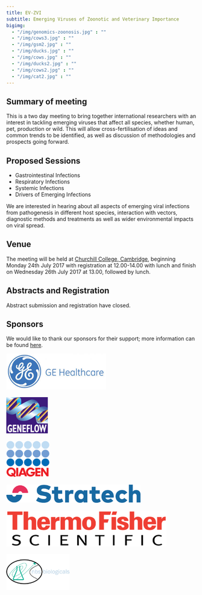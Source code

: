 ```yaml
---
title: EV-ZVI
subtitle: Emerging Viruses of Zoonotic and Veterinary Importance
bigimg:
  - "/img/genomics-zoonosis.jpg" : ""
  - "/img/cows3.jpg" : ""
  - "/img/gsm2.jpg" : ""
  - "/img/ducks.jpg" : ""
  - "/img/cows.jpg" : ""
  - "/img/ducks2.jpg" : ""
  - "/img/cows2.jpg" : ""
  - "/img/cat2.jpg" : ""
---
```


## Summary of meeting

This is a two day meeting to bring together international researchers with an interest in tackling emerging viruses that affect all species, whether human, pet, production or wild.  This will allow cross-fertilisation of ideas and common trends to be identified, as well as discussion of methodologies and prospects going forward.

## Proposed Sessions

- Gastrointestinal Infections
- Respiratory Infections
- Systemic Infections
- Drivers of Emerging Infections

We are interested in hearing about all aspects of emerging viral infections from pathogenesis in different host species, interaction with vectors, diagnostic methods and treatments as well as wider environmental impacts on viral spread.

## Venue

The meeting will be held at [Churchill College, Cambridge](https://www.chu.cam.ac.uk/), beginning Monday 24th July 2017 with registration at 12.00-14.00 with lunch and finish on Wednesday 26th July 2017 at 13.00, followed by lunch.

## Abstracts and Registration

Abstract submission and registration have closed.

## Sponsors

We would like to thank our sponsors for their support; more information can be found [here](http://emerging-viruses.uk/sponsors).

<img src="img/ge.jpeg" alt="GE Healthcare" height="96">
<br>
<br>
<img src="img/geneflow.jpeg" alt="Geneflow" height="96">
<br>
<br>
<img src="img/qiagen.png" alt="QIAGEN" height="96">
<br>
<br>
<img src="img/stratech.png" alt="Stratech" height="48">
<br>
<br>
<img src="img/thermofisher.png" alt="Thermo Fisher" height="96">
<br>
<br>
<img src="img/nbs.png" alt="NBS Biologicals" height="96">
